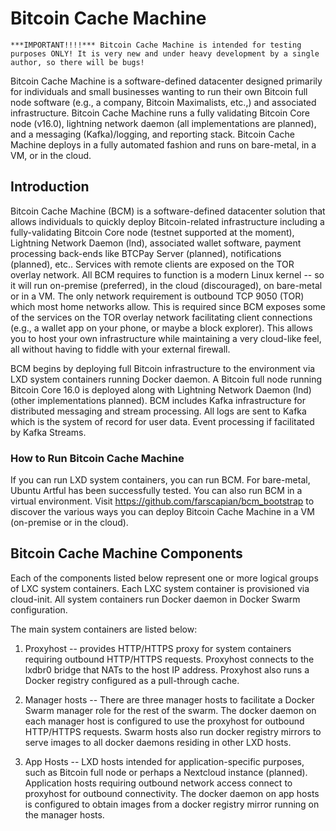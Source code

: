 # Bitcoin Cache Machine

```
***IMPORTANT!!!!*** Bitcoin Cache Machine is intended for testing purposes ONLY! It is very new and under heavy development by a single author, so there will be bugs!
```

Bitcoin Cache Machine is a software-defined datacenter designed primarily for individuals and small businesses wanting to run their own Bitcoin full node software (e.g., a company, Bitcoin Maximalists, etc.,) and associated infrastructure. Bitcoin Cache Machine runs a fully validating Bitcoin Core node (v16.0), lightning network daemon (all implementations are planned), and a messaging (Kafka)/logging, and reporting stack. Bitcoin Cache Machine deploys in a fully automated fashion and runs on bare-metal, in a VM, or in the cloud.

## Introduction

Bitcoin Cache Machine (BCM) is a software-defined datacenter solution that allows individuals to quickly deploy Bitcoin-related infrastructure including a fully-validating Bitcoin Core node (testnet supported at the moment), Lightning Network Daemon (lnd), associated wallet software, payment processing back-ends like BTCPay Server (planned), notifications (planned), etc.. Services with remote clients are exposed on the TOR overlay network. All BCM requires to function is a modern Linux kernel -- so it will run on-premise (preferred), in the cloud (discouraged), on bare-metal or in a VM. The only network requirement is outbound TCP 9050 (TOR) which most home networks allow. This is required since BCM exposes some of the services on the TOR overlay network facilitating client connections (e.g., a wallet app on your phone, or maybe a block explorer). This allows you to host your own infrastructure while maintaining a very cloud-like feel, all without having to fiddle with your external firewall.

BCM begins by deploying full Bitcoin infrastructure to the environment via LXD system containers running Docker daemon. A Bitcoin full node running Bitcoin Core 16.0 is deployed along with Lightning Network Daemon (lnd) (other implementations planned). BCM includes Kafka infrastructure for distributed messaging and stream processing. All logs are sent to Kafka which is the system of record for user data. Event processing if facilitated by Kafka Streams.

### How to Run Bitcoin Cache Machine

If you can run LXD system containers, you can run BCM. For bare-metal, Ubuntu Artful has been successfully tested. You can also run BCM in a virtual environment. Visit https://github.com/farscapian/bcm_bootstrap to discover the various ways you can deploy Bitcoin Cache Machine in a VM (on-premise or in the cloud).

## Bitcoin Cache Machine Components

Each of the components listed below represent one or more logical groups of LXC system containers. Each LXC system container is provisioned via cloud-init. All system containers run Docker daemon in Docker Swarm configuration.

The main system containers are listed below:

1. Proxyhost -- provides HTTP/HTTPS proxy for system containers requiring outbound HTTP/HTTPS requests. Proxyhost connects to the lxdbr0 bridge that NATs to the host IP address. Proxyhost also runs a Docker registry configured as a pull-through cache.

2. Manager hosts -- There are three manager hosts to facilitate a Docker Swarm manager role for the rest of the swarm. The docker daemon on each manager host is configured to use the proxyhost for outbound HTTP/HTTPS requests. Swarm hosts also run docker registry mirrors to serve images to all docker daemons residing in other LXD hosts.

3. App Hosts -- LXD hosts intended for application-specific purposes, such as Bitcoin full node or perhaps a Nextcloud instance (planned).  Application hosts requiring outbound network access connect to proxyhost for outbound connectivity. The docker daemon on app hosts is configured to obtain images from a docker registry mirror running on the manager hosts.
